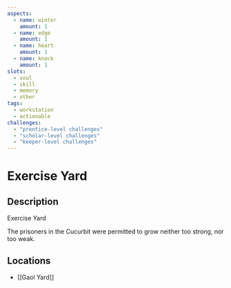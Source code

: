 ```yaml
---
aspects: 
  - name: winter
    amount: 1
  - name: edge
    amount: 1
  - name: heart
    amount: 1
  - name: knock
    amount: 1
slots:
  - soul
  - skill
  - memory
  - other
tags:
  - workstation
  - actionable
challenges:
  - "prentice-level challenges"
  - "scholar-level challenges"
  - "keeper-level challenges"
---
```


# Exercise Yard

## Description
Exercise Yard

The prisoners in the Cucurbit were permitted to grow neither too strong, nor too weak.
## Locations
- [[Gaol Yard]]